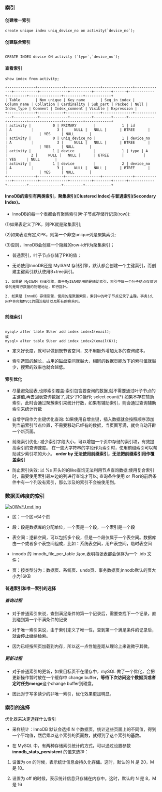 ### 索引

#### 创建唯一索引

```
create unique index uniq_device_no on activity(`device_no`);

```

#### 创建联合索引

```

CREATE INDEX device ON activity (`type`,`device_no`);

```

#### 查看索引

```
show index from activity;

+-------------+------------+----------------+--------------+-------------+-----------+-------------+----------+--------+------+------------+---------+---------------+---------+------------+
| Table       | Non_unique | Key_name       | Seq_in_index | Column_name | Collation | Cardinality | Sub_part | Packed | Null | Index_type | Comment | Index_comment | Visible | Expression |
+-------------+------------+----------------+--------------+-------------+-----------+-------------+----------+--------+------+------------+---------+---------------+---------+------------+
| activity |          0 | PRIMARY        |            1 | id          | A         |           3 |     NULL |   NULL |      | BTREE      |         |               | YES     | NULL       |
| activity |          0 | uniq_device_no |            1 | device_no   | A         |           3 |     NULL |   NULL |      | BTREE      |         |               | YES     | NULL       |
| activity |          1 | device         |            1 | type | A         |           2 |     NULL |   NULL |      | BTREE      |         |               | YES     | NULL       |
| activity |          1 | device         |            2 | device_no   | A         |           3 |     NULL |   NULL |      | BTREE      |         |               | YES     | NULL       |
+-------------+------------+----------------+--------------+-------------+-----------+-------------+----------+--------+------+------------+---------+---------------+---------+------------+

```

#### InnoDB的索引有两类索引，聚集索引(Clustered Index)与普通索引(Secondary Index)。

- InnoDB的每一个表都会有聚集索引(叶子节点存储行记录(row)):

(1)如果表定义了PK，则PK就是聚集索引;

(2)如果表没有定义PK，则第一个非空unique列是聚集索引;

(3)否则，InnoDB会创建一个隐藏的row-id作为聚集索引；

- 普通索引，叶子节点存储了PK的值；

- 无论使用InnoDB还是 MyISAM 存储引擎，默认都会创建一个主键索引，而创建主键索引默认使用B+tree索引。

```
1. 如果是 MyISAM 存储引擎，由于MyISAM使用的是辅助索引，索引中每一个叶子结点仅仅记录的是每行数据的物理地址，即行指针。
  
2. 如果是 InnoDB 存储引擎，使用的是聚蔟索引，索引中的叶子节点记录了主键，事务id,用户事务和MVCC的回流指针以及所有的剩余列。
  
```

#### 前缀索引

````

mysql> alter table SUser add index index1(email);
或
mysql> alter table SUser add index index2(email(6));

````

- 定义好长度，就可以做到既节省空间，又不用额外增加太多的查询成本。

- 索引选取的越长，占用的磁盘空间就越大，相同的数据页能放下的索引值就越少，搜索的效率也就会越低。

#### 索引优化

- 尽量避免回表,也即索引覆盖:索引包含要查询的数据,就不需要通过叶子节点的主键值,再去回表查询数据了,减少了IO操作; select count(*)
  如果不存在辅助索引，此时会通过聚蔟索引来统计行数，如果有辅助索引，则会通过查询辅助索引来统计行数

- 自增字段作为主键优化查询: 如果使用自增主键，插入数据就会按照顺序添加到当前索引节点位置，不需要移动已经有的数据，当页面写满，就会自动开辟一个新页面。

- 前缀索引优化: 减少索引字段大小，可以增加一个页中存储的索引项，有效提高索引的查询速度。 在一些大字符串的字段作为索引时，使用前缀索引可以帮助减少索引项的大小。
  **order by 无法使用前缀索引，无法把前缀索引用作覆盖索引**

- 防止索引失效: 以 %s 开头的的like查询无法利用节点查询数据;使用复合索引时，需要使用索引最左边的列进行查询才可以; 查询条件使用 or 且or的前后条件中有一个列没有索引，那么涉及的索引不会被使用到。

### 数据页纬度的索引

[![s0WvFJ.md.jpg](https://s3.ax1x.com/2021/01/15/s0WvFJ.md.jpg)](https://imgchr.com/i/s0WvFJ)

- 区：一个区=64个页

- 段：段是数据库的分配单位，一个表是一个段，一个索引是一个段

- 表空间：逻辑空间，可以包括多个段，但是一个段仅属于一个表空间。数据库由一个或者多个表空间组成，比如：系统表空间，用户表空间，临时表空间

- innodb 的 innodb_file_per_table 为on,表明每张表都会保存为一个 .idb 文件；

- 页：按类型分为：数据页、系统页、undo页、事务数据页;innodb默认的页大小为16KB

#### 普通索引和唯一索引的选择

##### 查询过程

- 对于普通索引来说，查到满足条件的第一个记录后，需要查找下一个记录，直到碰到第一个不满条件的记录

- 对于唯一索引来说，由于索引定义了唯一性，查到第一个满足条件的记录后，就会停止继续检索。

- 因为已经按照页加载到内存，所以这一点性能差距从理论上来说微乎其微。

##### 更新过程

- 对于普通索引的更新，如果目标页不在缓存中，mySQL 做了一个优化，会把更新操作暂时放在一个缓存中 change buffer，**等待下次访问这个数据页或者定时任务merge**这个change buffer到磁盘。

- 因此对于写多读少的非唯一索引，优化效果更加明显。

### 索引的选择

优化器来决定选择什么索引

- 采样统计：InnoDB 默认会选择 N 个数据页，统计这些页面上的不同值，得到一个平均值，然后乘以这个索引的页面数，就得到了这个索引的基数。

- 在 MySQL 中，有两种存储索引统计的方式，可以通过设置参数 **innodb_stats_persistent** 的值来选择：

1. 设置为 on 的时候，表示统计信息会持久化存储。这时，默认的 N 是 20，M 是 10。

2. 设置为 off 的时候，表示统计信息只存储在内存中。这时，默认的 N 是 8，M 是 16